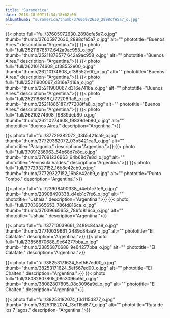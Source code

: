 ```yaml
---
title: "Suramerica"
date: 2018-10-09T11:34:18+02:00
albumthumb: "suramerica/thumb/37605972630_2898cfe5a7_o.jpg"
---
```


{{< photo full="full/37605972630_2898cfe5a7_o.jpg" thumb="thumb/37605972630_2898cfe5a7_o.jpg" alt="" phototitle="Buenos Aires." description="Argentina.">}}
{{< photo full="full/25211878577_642a9ac958_o.jpg" thumb="thumb/25211878577_642a9ac958_o.jpg" alt="" phototitle="Buenos Aires." description="Argentina.">}}
{{< photo full="full/26210174608_cf38552e00_o.jpg" thumb="thumb/26210174608_cf38552e00_o.jpg" alt="" phototitle="Buenos Aires." description="Argentina.">}}
{{< photo full="full/25211900067_d316e7416a_o.jpg" thumb="thumb/25211900067_d316e7416a_o.jpg" alt="" phototitle="Buenos Aires." description="Argentina.">}}
{{< photo full="full/25211886187_f77208ffa8_o.jpg" thumb="thumb/25211886187_f77208ffa8_o.jpg" alt="" phototitle="Buenos Aires." description="Argentina.">}}
{{< photo full="full/26210274608_f9839deb80_o.jpg" thumb="thumb/26210274608_f9839deb80_o.jpg" alt="" phototitle="Buenos Aires." description="Argentina.">}}

{{< photo full="full/37729382072_03b5421ca9_o.jpg" thumb="thumb/37729382072_03b5421ca9_o.jpg" alt="" phototitle="Patagonia." description="Argentina.">}}
{{< photo full="full/37091236963_64b68d7e8d_o.jpg" thumb="thumb/37091236963_64b68d7e8d_o.jpg" alt="" phototitle="Peninsula Valdès." description="Argentina.">}}
{{< photo full="full/37729327152_16b8e42cb9_o.jpg" thumb="thumb/37729327152_16b8e42cb9_o.jpg" alt="" phototitle="Punto Tombo." description="Argentina.">}}

{{< photo full="full/23908490338_d4eb1c7fe6_o.jpg" thumb="thumb/23908490338_d4eb1c7fe6_o.jpg" alt="" phototitle="Ushaïa." description="Argentina.">}}
{{< photo full="full/37039665653_786fd816ca_o.jpg" thumb="thumb/37039665653_786fd816ca_o.jpg" alt="" phototitle="Ushaïa." description="Argentina.">}}

{{< photo full="full/37710039661_2489c84aa9_o.jpg" thumb="thumb/37710039661_2489c84aa9_o.jpg" alt="" phototitle="El Calafate." description="Argentina.">}}
{{< photo full="full/23856870688_9e64277bba_o.jpg" thumb="thumb/23856870688_9e64277bba_o.jpg" alt="" phototitle="El Calafate." description="Argentina.">}}

{{< photo full="full/38253171624_5ef567ed00_o.jpg" thumb="thumb/38253171624_5ef567ed00_o.jpg" alt="" phototitle="El Chalten." description="Argentina.">}}
{{< photo full="full/38082807805_08c3096a9d_o.jpg" thumb="thumb/38082807805_08c3096a9d_o.jpg" alt="" phototitle="El Chalten." description="Argentina.">}}

{{< photo full="full/38253182074_f3d115d877_o.jpg" thumb="thumb/38253182074_f3d115d877_o.jpg" alt="" phototitle="Ruta de los 7 lagos." description="Argentina.">}}
